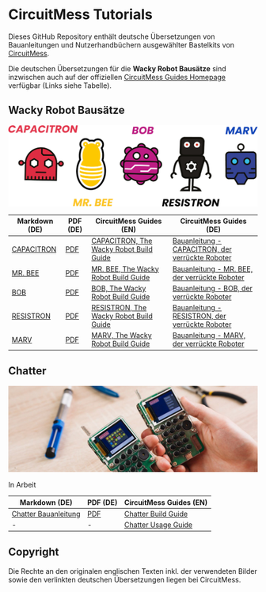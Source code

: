 # CircuitMess Tutorials

Dieses GitHub Repository enthält deutsche Übersetzungen von Bauanleitungen und Nutzerhandbüchern
ausgewählter Bastelkits von [CircuitMess](https://circuitmess.com/).

Die deutschen Übersetzungen für die **Wacky Robot Bausätze** sind inzwischen auch auf der
offiziellen [CircuitMess Guides Homepage](https://learn.circuitmess.com/resources/guides) verfügbar
(Links siehe Tabelle).

## Wacky Robot Bausätze

![Alle verrückten Roboter](wacky_bg2.jpg)

| Markdown (DE)                      | PDF (DE)              | CircuitMess Guides (EN)                                                                                             | CircuitMess Guides (DE)                                                                                                      |
|------------------------------------|-----------------------|---------------------------------------------------------------------------------------------------------------------|------------------------------------------------------------------------------------------------------------------------------|
| [CAPACITRON](capacitron/README.md) | [PDF](CAPACITRON.pdf) | [CAPACITRON, The Wacky Robot Build Guide](https://learn.circuitmess.com/resources/guides/en/capacitron-build-guide) | [Bauanleitung - CAPACITRON, der verrückte Roboter](https://learn.circuitmess.com/resources/guides/de/capacitron-build-guide) |
| [MR. BEE](bee/README.md)           | [PDF](BEE.pdf)        | [MR. BEE, The Wacky Robot Build Guide](https://learn.circuitmess.com/resources/guides/en/mrbee-build-guide)         | [Bauanleitung - MR. BEE, der verrückte Roboter](https://learn.circuitmess.com/resources/guides/de/mrbee-build-guide)         |
| [BOB](bob/README.md)               | [PDF](BOB.pdf)        | [BOB, The Wacky Robot Build Guide](https://learn.circuitmess.com/resources/guides/en/bob-build-guide)               | [Bauanleitung - BOB, der verrückte Roboter](https://learn.circuitmess.com/resources/guides/de/bob-build-guide)               |
| [RESISTRON](resistron/README.md)   | [PDF](RESISTRON.pdf)  | [RESISTRON, The Wacky Robot Build Guide](https://learn.circuitmess.com/resources/guides/en/resistron-build-guide)   | [Bauanleitung - RESISTRON, der verrückte Roboter](https://learn.circuitmess.com/resources/guides/de/resistron-build-guide)   |
| [MARV](marv/README.md)             | [PDF](MARV.pdf)       | [MARV, The Wacky Robot Build Guide](https://learn.circuitmess.com/resources/guides/en/marv-build-guide)             | [Bauanleitung - MARV, der verrückte Roboter](https://learn.circuitmess.com/resources/guides/de/marv-build-guide)             |

## Chatter

![Chatter](chatter.jpg)

In Arbeit

| Markdown (DE)                                   | PDF (DE)                 | CircuitMess Guides (EN)                                                                      |
|-------------------------------------------------|--------------------------|----------------------------------------------------------------------------------------------|
| [Chatter Bauanleitung](chatter/build/README.md) | [PDF](CHATTER-Build.pdf) | [Chatter Build Guide](https://learn.circuitmess.com/resources/guides/en/chatter-build-guide) |
| -                                               | -                        | [Chatter Usage Guide](https://learn.circuitmess.com/resources/guides/en/chatter-usage-guide) |

## Copyright

Die Rechte an den originalen englischen Texten inkl. der verwendeten Bilder
sowie den verlinkten deutschen Übersetzungen liegen bei CircuitMess.
